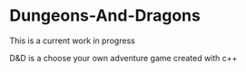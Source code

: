 # Dungeons-And-Dragons

This is a current work in progress

D&D is a choose your own adventure game created with c++
